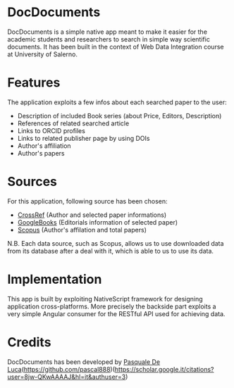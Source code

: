 # DocDocuments
DocDocuments is a simple native app meant to make it easier for the academic students and researchers to search in simple way scientific documents.
It has been built in the context of Web Data Integration course at University of Salerno.

# Features
The application exploits a few infos about each searched paper to the user:
- Description of included Book series (about Price, Editors, Description)
- References of related searched article
- Links to ORCID profiles 
- Links to related publisher page by using DOIs
- Author's affiliation 
- Author's papers

# Sources
For this application, following source has been chosen:
- [CrossRef](http://crossref.org) (Author and selected paper informations)
- [GoogleBooks](https://books.google.it) (Editorials information of selected paper)
- [Scopus](http://scopus.com) (Author's affilation and total papers)

N.B. Each data source, such as Scopus, allows us to use downloaded data from its database after a deal with it, which is able to us to use its data.

# Implementation
This app is built by exploiting NativeScript framework for designing application cross-platforms. More precisely the backside part exploits a very simple Angular consumer for the RESTful API used for achieving data.

# Credits
DocDocuments has been developed by [Pasquale De Luca](https://github.com/pascal888)(https://github.com/pascal888)(https://scholar.google.it/citations?user=8jw-QKwAAAAJ&hl=it&authuser=3)
